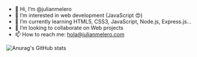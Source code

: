 - 👋 Hi, I’m @julianmelero
- 👀 I’m interested in web development (JavaScript 😍)
- 🌱 I’m currently learning HTML5, CSS3, JavaScript, Node.js, Express.js...
- 💞️ I’m looking to collaborate on Web projects
- 📫 How to reach me: hola@julianmelero.com

![Anurag's GitHub stats](https://github-readme-stats.vercel.app/api?username=julianmelero)
<!---
julianmelero/julianmelero is a ✨ special ✨ repository because its `README.md` (this file) appears on your GitHub profile.
You can click the Preview link to take a look at your changes.
--->
